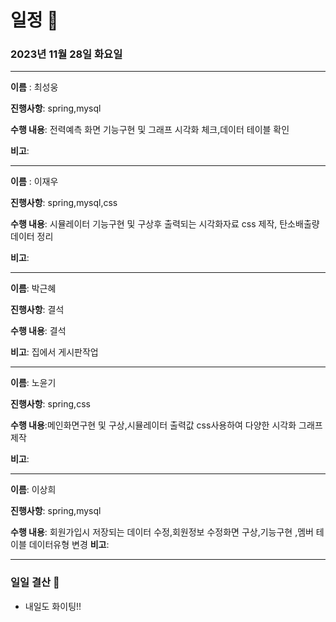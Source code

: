 # 일정 📅
### 2023년 11월 28일 화요일
---

**이름** : 최성웅

**진행사항**: spring,mysql

**수행 내용**: 전력예측 화면 기능구현 및 그래프 시각화 체크,데이터 테이블 확인

**비고**:  

---


**이름** : 이재우

**진행사항**:  spring,mysql,css

**수행 내용**:  시뮬레이터 기능구현 및 구상후 출력되는 시각화자료 css 제작, 탄소배출량 데이터 정리 

**비고**:  

---

**이름**:  박근혜

**진행사항**: 결석

**수행 내용**: 결석

**비고**: 집에서 게시판작업

---

**이름**:  노윤기

**진행사항**: spring,css

**수행 내용**:메인화면구현 및 구상,시뮬레이터 출력값 css사용하여 다양한 시각화 그래프 제작

**비고**:  

---

**이름**:  이상희

**진행사항**: spring,mysql

**수행 내용**: 회원가입시 저장되는 데이터 수정,회원정보 수정화면 구상,기능구현 ,멤버 테이블 데이터유형 변경
**비고**:  

---

### 일일 결산 📝
-  내일도 화이팅!!